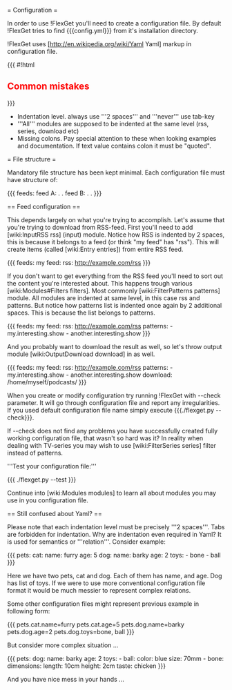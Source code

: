 = Configuration =

In order to use !FlexGet you'll need to create a configuration file. By default !FlexGet tries to find {{{config.yml}}} from it's installation directory. 

!FlexGet uses [http://en.wikipedia.org/wiki/Yaml Yaml] markup in configuration file. 

{{{
#!html
<h2 style="color: red">Common mistakes</h2>
}}}

 * Indentation level. always use '''2 spaces''' and '''never''' use tab-key
 * '''All''' modules are supposed to be indented at the same level (rss, series, download etc)
 * Missing colons. Pay special attention to these when looking examples and documentation. If text value contains colon it must be "quoted".

= File structure =

Mandatory file structure has been kept minimal. Each configuration file must have structure of:

{{{
feeds:
  feed A:
    .
    .
  feed B:
    .
    .
}}}

== Feed configuration ==

This depends largely on what you're trying to accomplish. Let's assume that you're trying to download from RSS-feed. First you'll need to add [wiki:InputRSS rss] (input) module. Notice how RSS is indented by 2 spaces, this is because it belongs to a feed (or think "my feed" has "rss"). This will create items (called [wiki:Entry entries]) from entire RSS feed.

{{{
feeds:
  my feed:
    rss: http://example.com/rss
}}}

If you don't want to get everything from the RSS feed you'll need to sort out the content you're interested about. This happens trough various [wiki:Modules#Filters filters]. Most commonly [wiki:FilterPatterns patterns] module. All modules are indented at same level, in this case rss and patterns. But notice how patterns list is indented once again by 2 additional spaces. This is because the list belongs to patterns.

{{{
feeds:
  my feed:
    rss: http://example.com/rss
    patterns:
      - my.interesting.show
      - another.interesting.show
}}}

And you probably want to download the result as well, so let's throw output module [wiki:OutputDownload download] in as well.

{{{
feeds:
  my feed:
    rss: http://example.com/rss
    patterns:
      - my.interesting.show
      - another.interesting.show
    download: /home/myself/podcasts/
}}}

When you create or modify configuration try running !FlexGet with --check parameter. It will go through configuration file and report any irregularities. If you used default configuration file name simply execute {{{./flexget.py --check}}}.

If --check does not find any problems you have successfully created fully working configuration file, that wasn't so hard was it? In reality when dealing with TV-series you may wish to use [wiki:FilterSeries series] filter instead of patterns.

'''Test your configuration file:'''

{{{
./flexget.py --test
}}}

Continue into [wiki:Modules modules] to learn all about modules you may use in you configuration file.

== Still confused about Yaml? ==

Please note that each indentation level must be precisely '''2 spaces'''. Tabs are forbidden for indentation. Why are indentation even required in Yaml? It is used for semantics or '''relation'''. Consider example:

{{{
pets:
  cat:
    name: furry
    age: 5
  dog:
    name: barky
    age: 2
    toys:
      - bone
      - ball
}}}

Here we have two pets, cat and dog. Each of them has name, and age. Dog has list of toys. If we were to use more conventional configuration file format it would be much messier to represent complex relations.

Some other configuration files might represent previous example in following form:

{{{
pets.cat.name=furry
pets.cat.age=5
pets.dog.name=barky
pets.dog.age=2
pets.dog.toys=bone, ball
}}}

But consider more complex situation ...

{{{
pets:
  dog:
    name: barky
    age: 2
    toys:
      - ball:
          color: blue
          size: 70mm
      - bone:
          dimensions:
            length: 10cm
            height: 2cm
          taste: chicken
}}}

And you have nice mess in your hands ...